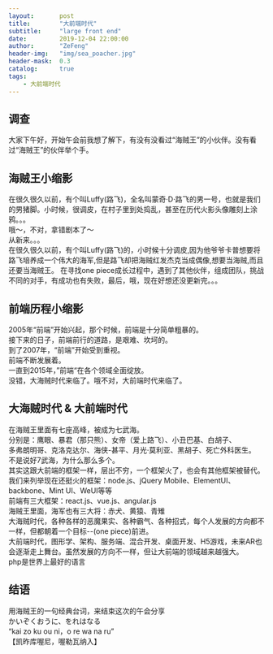 ```yaml
---
layout:       post
title:        "大前端时代"
subtitle:     "large front end"
date:         2019-12-04 22:00:00
author:       "ZeFeng"
header-img:   "img/sea_poacher.jpg"
header-mask:  0.3
catalog:      true
tags:
    - 大前端时代
---
```


## 调查
大家下午好，开始午会前我想了解下，有没有没看过“海贼王”的小伙伴。没有看过“海贼王”的伙伴举个手。

## 海贼王小缩影
在很久很久以前，有个叫Luffy(路飞)，全名叫蒙奇·D·路飞的男一号，也就是我们的男猪脚。小时候，很调皮，在村子里到处捣乱，甚至在历代火影头像雕刻上涂鸦。。。<br>
哦～，不对，拿错剧本了～<br>
从新来。。。<br>
在很久很久以前，有个叫Luffy(路飞)的，小时候十分调皮,因为他爷爷卡普想要将路飞培养成一个伟大的海军,但是路飞却把海贼红发杰克当成偶像,想要当海贼,而且还要当海贼王。
在寻找one piece成长过程中，遇到了其他伙伴，组成团队，挑战不同的对手，有成功也有失败，最后，哦，现在好想还没更新完。。。

## 前端历程小缩影
2005年“前端”开始兴起，那个时候，前端是十分简单粗暴的。<br>
接下来的日子，前端前行的道路，是艰难、坎坷的。<br>
到了2007年，“前端”开始受到重视。<br>
前端不断发展着。<br>
一直到2015年，”前端“在各个领域全面绽放。<br>
没错，大海贼时代来临了。哦不对，大前端时代来临了。<br>

## 大海贼时代 & 大前端时代
在海贼王里面有七座高峰，被成为七武海。<br>
分别是：鹰眼、暴君（那只熊）、女帝（爱上路飞）、小丑巴基、白胡子、<br>
多弗朗明哥、克洛克达尔、海侠-甚平、月光·莫利亚、黑胡子、死亡外科医生。<br>
不是说好7武海，为什么那么多个。<br>
其实这跟大前端的框架一样，层出不穷，一个框架火了，也会有其他框架被替代。<br>
我们来列举现在还挺火的框架：node.js、jQuery Mobile、ElementUI、backbone、Mint UI、WeUI等等<br>
前端有三大框架：react.js、vue.js、angular.js<br>
海贼王里面，海军也有三大将：赤犬、黄猿、青雉<br>
大海贼时代，各种各样的恶魔果实、各种霸气、各种招式，每个人发展的方向都不一样，但都朝着一个目标--(one piece)前进。<br>
大前端时代，图形学、架构、服务端、混合开发、桌面开发、H5游戏，未来AR也会逐渐走上舞台。虽然发展的方向不一样，但让大前端的领域越来越强大。<br>
php是世界上最好的语言<br>


## 结语
用海贼王的一句经典台词，来结束这次的午会分享<br>
かいぞくおうに、をれはなる　<br>
“kai zo ku ou ni，o re wa na ru”<br>
【凯昨库喔尼，喔勒瓦纳入】<br>















